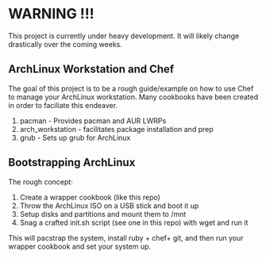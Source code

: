 # WARNING !!! #

This project is currently under heavy development. It will likely change drastically over the coming weeks.

## ArchLinux Workstation and Chef ##

The goal of this project is to be a rough guide/example on how to use Chef to manage your ArchLinux workstation. Many cookbooks have been created in order to faciliate this endeaver.

1. pacman - Provides pacman and AUR LWRPs
2. arch_workstation - facilitates package installation and prep
3. grub - Sets up grub for ArchLinux

## Bootstrapping ArchLinux ##

The rough concept:

1. Create a wrapper cookbook (like this repo)
2. Throw the ArchLinux ISO on a USB stick and boot it up
3. Setup disks and partitions and mount them to /mnt
4. Snag a crafted init.sh script (see one in this repo) with wget and run it

This will pacstrap the system, install ruby + chef+ git, and then run your wrapper cookbook and set your system up.
